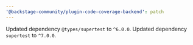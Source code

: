 ```yaml
---
'@backstage-community/plugin-code-coverage-backend': patch
---
```


Updated dependency `@types/supertest` to `^6.0.0`.
Updated dependency `supertest` to `^7.0.0`.
